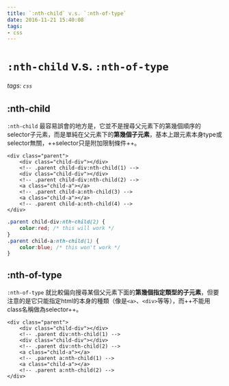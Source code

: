 ```yaml
---
title: `:nth-child` v.s. `:nth-of-type`
date: 2016-11-21 15:40:08
tags: 
- css
---
```

# `:nth-child` v.s. `:nth-of-type`
###### tags: `css`

## :nth-child

`:nth-child` 最容易誤會的地方是，它並不是搜尋父元素下的第幾個順序的selector子元素，而是單純在父元素下的**第幾個子元素**，基本上跟元素本身type或selector無關，++selector只是附加限制條件++。

```htmlmixed
<div class="parent">
    <div class="child-div"></div> 
    <!-- .parent child-div:nth-child(1) -->
    <div class="child-div"></div>
    <!-- .parent child-div:nth-child(2) -->
    <a class="child-a"></a>
    <!-- .parent child-a:nth-child(3) -->
    <a class="child-a"></a>
    <!-- .parent child-a:nth-child(4) -->
</div>
```
```css
.parent child-div:nth-child(2) {
    color:red; /* this will work */
}
.parent child-a:nth-child(1) {
    color:blue; /* this won't work */
}
```

## :nth-of-type

`:nth-of-type` 就比較偏向搜尋某個父元素下面的**第幾個指定類型的子元素**，但要注意的是它只能指定html的本身的種類（像是`<a>`、`<div>`等等），而++不能用class名稱做為selector++。

```htmlmixed
<div class="parent">
    <div class="child-div"></div> 
    <!-- .parent div:nth-child(1) -->
    <div class="child-div"></div>
    <!-- .parent div:nth-child(2) -->
    <a class="child-a"></a>
    <!-- .parent a:nth-child(1) -->
    <a class="child-a"></a>
    <!-- .parent a:nth-child(2) -->
</div>